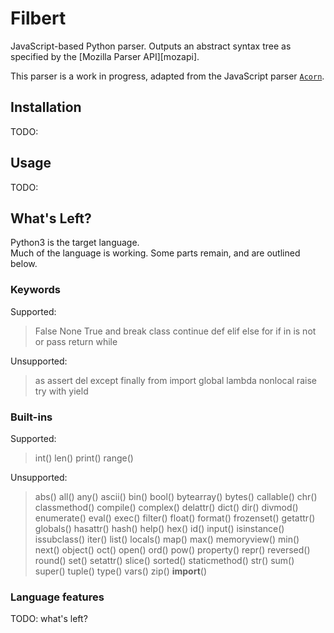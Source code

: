 # Filbert

JavaScript-based Python parser.  Outputs an abstract syntax tree as specified by the
[Mozilla Parser API][mozapi].

This parser is a work in progress, adapted from the JavaScript parser [`Acorn`][acorn].

[acorn]: https://github.com/marijnh/acorn

## Installation

TODO:

## Usage

TODO:

## What's Left?

Python3 is the target language.  
Much of the language is working.  Some parts remain, and are outlined below.

### Keywords     

Supported:
>False None True and break class continue def elif else for if in is not or pass return while

Unsupported:
>as assert del except finally from import global lambda nonlocal raise try with yield

### Built-ins   

Supported:
>int() len() print() range()

Unsupported:
>abs() all() any() ascii() bin() bool() bytearray() bytes() callable() chr() classmethod() compile() complex() delattr() dict() dir() divmod() enumerate() eval() exec() filter() float() format() frozenset() getattr() globals() hasattr() hash() help() hex() id() input() isinstance() issubclass() iter() list() locals() map() max() memoryview() min() next() object() oct() open() ord() pow() property() repr() reversed() round() set() setattr() slice() sorted() staticmethod() str() sum() super() tuple() type() vars() zip() __import__() 

### Language features

TODO: what's left?
